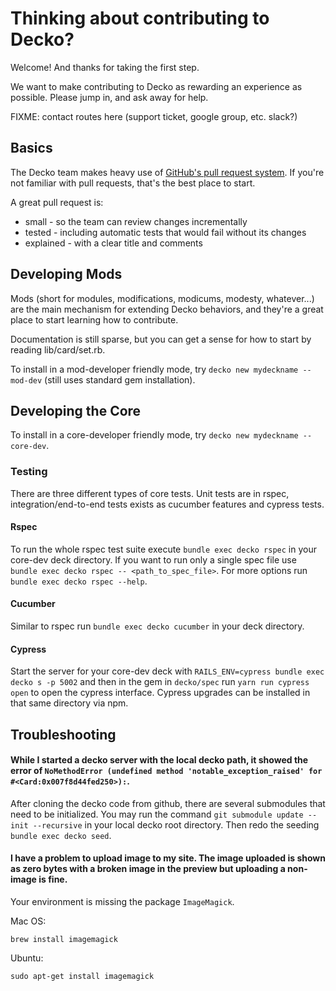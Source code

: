 # Thinking about contributing to Decko?
Welcome! And thanks for taking the first step.

We want to make contributing to Decko as rewarding an experience as possible. Please jump in, and ask away for help.

FIXME: contact routes here (support ticket, google group, etc.  slack?)

## Basics
The Decko team makes heavy use of [GitHub's pull request system](https://help.github.com/articles/using-pull-requests).  If you're not familiar with pull requests, that's the best place to start.

A great pull request is:
* small - so the team can review changes incrementally
* tested - including automatic tests that would fail without its changes
* explained - with a clear title and comments

## Developing Mods
Mods (short for modules, modifications, modicums, modesty, whatever...) are the main mechanism for extending Decko behaviors, and they're a great place to start learning how to contribute.

Documentation is still sparse, but you can get a sense for how to start by reading lib/card/set.rb.

To install in a mod-developer friendly mode, try `decko new mydeckname --mod-dev` (still uses standard gem installation).

## Developing the Core

To install in a core-developer friendly mode, try `decko new mydeckname --core-dev`.  

### Testing
There are three different types of core tests. 
Unit tests are in rspec, integration/end-to-end tests exists as cucumber features and 
cypress tests.
#### Rspec
To run the whole rspec test suite execute `bundle exec decko rspec` in your
core-dev deck directory. 
If you want to run only a single spec file use `bundle exec decko rspec -- <path_to_spec_file>`.
For more options run `bundle exec decko rspec --help`. 
#### Cucumber
Similar to rspec run `bundle exec decko cucumber` in your deck directory.
#### Cypress
Start the server for your core-dev deck with `RAILS_ENV=cypress bundle exec decko s -p 5002`
and then in the gem in `decko/spec` run `yarn run cypress open` to open the cypress interface.
Cypress upgrades can be installed in that same directory via npm. 

## Troubleshooting

#### While I started a decko server with the local decko path, it showed the error of `NoMethodError (undefined method 'notable_exception_raised' for #<Card:0x007f8d44fed250>):`.

After cloning the decko code from github, there are several submodules that need to be initialized. You may run the command `git submodule update --init --recursive` in your local decko root directory. Then redo the seeding `bundle exec decko seed`.

#### I have a problem to upload image to my site. The image uploaded is shown as zero bytes with a broken image in the preview but uploading a non-image is fine.

Your environment is missing the package `ImageMagick`.

Mac OS:

`brew install imagemagick`

Ubuntu:

`sudo apt-get install imagemagick`
